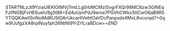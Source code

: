 $START$NLzJt9YziaUlEKlOtMVj7mtLLg0rbMCMziSvgrFXQr98MC6zw3GlNEqFJifNGBjFvHE6ueh/8g5t86+Ed4uUjmPdJ9eroe7PGVhCWkxStlCwO6aB9R5YTQQKAwIlSnNsiMdRU5tDArUkcarIlVehtOaVDcPanpxdx4MxL8vcorqd7+0qw9UufgzXA8rpINuyfph26NtNI9YrZrfLraBDcw==$END$